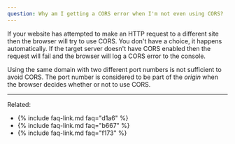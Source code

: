 ```yaml
---
question: Why am I getting a CORS error when I'm not even using CORS?
---
```


If your website has attempted to make an HTTP request to a different site then the browser will try to use CORS. You
don't have a choice, it happens automatically. If the target server doesn't have CORS enabled then the request will fail
and the browser will log a CORS error to the console.

Using the same domain with two different port numbers is not sufficient to avoid CORS. The port number is considered
to be part of the *origin* when the browser decides whether or not to use CORS.

---

Related:

* {% include faq-link.md faq="d1a6" %}
* {% include faq-link.md faq="b667" %}
* {% include faq-link.md faq="f173" %}
